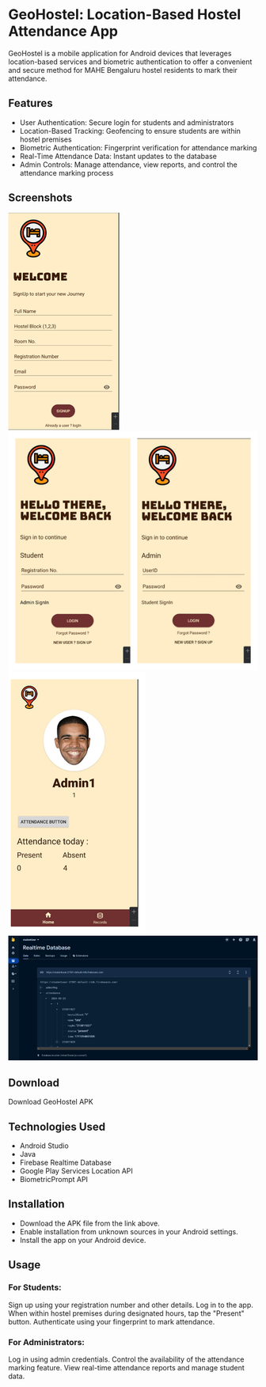 # GeoHostel: Location-Based Hostel Attendance App
GeoHostel is a mobile application for Android devices that leverages location-based services and biometric authentication to offer a convenient and secure method for MAHE Bengaluru hostel residents to mark their attendance.

## Features

* User Authentication: Secure login for students and administrators
* Location-Based Tracking: Geofencing to ensure students are within hostel premises
* Biometric Authentication: Fingerprint verification for attendance marking
* Real-Time Attendance Data: Instant updates to the database
* Admin Controls: Manage attendance, view reports, and control the attendance marking process

## Screenshots

![img.png](img.png)
![img_1.png](img_1.png)
![img_5.png](img_5.png)
![img_4.png](img_4.png)

## Download
Download GeoHostel APK

## Technologies Used
* Android Studio
* Java
* Firebase Realtime Database
* Google Play Services Location API
* BiometricPrompt API

## Installation
* Download the APK file from the link above.
* Enable installation from unknown sources in your Android settings.
* Install the app on your Android device.

## Usage

### For Students:
Sign up using your registration number and other details.
Log in to the app.
When within hostel premises during designated hours, tap the "Present" button.
Authenticate using your fingerprint to mark attendance.

### For Administrators:
Log in using admin credentials.
Control the availability of the attendance marking feature.
View real-time attendance reports and manage student data.
